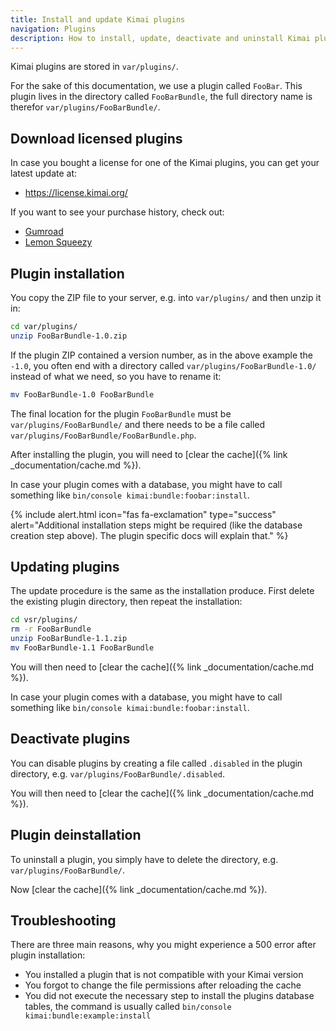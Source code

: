 ```yaml
---
title: Install and update Kimai plugins
navigation: Plugins
description: How to install, update, deactivate and uninstall Kimai plugins 
---
```


Kimai plugins are stored in `var/plugins/`.

For the sake of this documentation, we use a plugin called `FooBar`. 
This plugin lives in the directory called `FooBarBundle`, the full directory name is therefor `var/plugins/FooBarBundle/`.

## Download licensed plugins

In case you bought a license for one of the Kimai plugins, you can get your latest update at:

- https://license.kimai.org/

If you want to see your purchase history, check out:

- [Gumroad](https://app.gumroad.com/library) 
- [Lemon Squeezy](https://kimai.lemonsqueezy.com/billing)

## Plugin installation

You copy the ZIP file to your server, e.g. into `var/plugins/` and then unzip it in:
```bash
cd var/plugins/
unzip FooBarBundle-1.0.zip
```

If the plugin ZIP contained a version number, as in the above example the `-1.0`, you often end with a directory 
called `var/plugins/FooBarBundle-1.0/` instead of what we need, so you have to rename it:
```bash
mv FooBarBundle-1.0 FooBarBundle
```

The final location for the plugin `FooBarBundle` must be `var/plugins/FooBarBundle/` and there needs to be a file called `var/plugins/FooBarBundle/FooBarBundle.php`.

After installing the plugin, you will need to [clear the cache]({% link _documentation/cache.md %}).

In case your plugin comes with a database, you might have to call something like `bin/console kimai:bundle:foobar:install`.

{% include alert.html icon="fas fa-exclamation" type="success" alert="Additional installation steps might be required (like the database creation step above). The plugin specific docs will explain that." %}

## Updating plugins

The update procedure is the same as the installation produce. First delete the existing plugin directory, then repeat the installation:

```bash
cd vsr/plugins/
rm -r FooBarBundle
unzip FooBarBundle-1.1.zip
mv FooBarBundle-1.1 FooBarBundle
```

You will then need to [clear the cache]({% link _documentation/cache.md %}). 

In case your plugin comes with a database, you might have to call something like `bin/console kimai:bundle:foobar:install`.

## Deactivate plugins

You can disable plugins by creating a file called `.disabled` in the plugin directory, e.g. `var/plugins/FooBarBundle/.disabled`.

You will then need to [clear the cache]({% link _documentation/cache.md %}).

## Plugin deinstallation

To uninstall a plugin, you simply have to delete the directory, e.g. `var/plugins/FooBarBundle/`.

Now [clear the cache]({% link _documentation/cache.md %}).

## Troubleshooting

There are three main reasons, why you might experience a 500 error after plugin installation:

- You installed a plugin that is not compatible with your Kimai version
- You forgot to change the file permissions after reloading the cache
- You did not execute the necessary step to install the plugins database tables, the command is usually called `bin/console kimai:bundle:example:install` 
